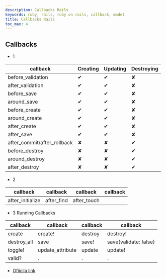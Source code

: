 ```yaml
---
description: Callbacks Rails
keywords: ruby, rails, ruby on rails, callback, model
title: Callbacks Rails
toc_max: 4
---
```


## Callbacks
* 1

|callback |Creating  |  Updating |  Destroying |
|---|---|---|---|
|before_validation| ✔ | ✔ |✘|
|after_validation| ✔ | ✔ |✘|
|before_save| ✔ | ✔ |✘|
|around_save| ✔ | ✔ |✘|
|before_create| ✔ | ✔ |✘|
|around_create| ✔ | ✔ |✘|
|after_create| ✔ | ✔ |✘|
|after_save| ✔ | ✔ |✘|
|after_commit/after_rollback|✘|✘| ✔ |
|before_destroy|✘ | ✘| ✔ |
|around_destroy|✘ | ✘| ✔  |
|after_destroy|✘ | ✘| ✔  |

* 2

|callback |callback  |  callback |  callback |
|---|---|---|---|
|after_initialize|after_find|after_touch|

* 3 Running Callbacks

|callback |callback  |  callback |  callback |
|---|---|---|---|
|create|create!|destroy|destroy!|
|destroy_all|save|save!|save(validate: false)|
|toggle!|update_attribute|update|update!|
|valid?|.|.|.|



* [Ofiicila link](http://guides.rubyonrails.org/active_record_callbacks.html)
